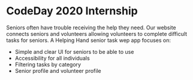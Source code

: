 # CodeDay 2020 Internship

Seniors often have trouble receiving the help they need. Our website connects seniors and volunteers allowing volunteers to complete difficult tasks for seniors. 
A Helping Hand senior task wep app focuses on:

- Simple and clear UI for seniors to be able to use
- Accessibility for all individuals
- Filtering tasks by category
- Senior profile and volunteer profile


